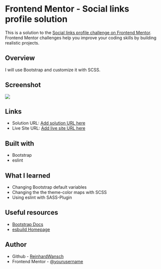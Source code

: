 # Frontend Mentor - Social links profile solution

This is a solution to the [Social links profile challenge on Frontend Mentor](https://www.frontendmentor.io/challenges/social-links-profile-UG32l9m6dQ). Frontend Mentor challenges help you improve your coding skills by building realistic projects. 

## Overview

I will use Bootstrap and customize it with SCSS.

## Screenshot

![](./screenshot.jpg)

## Links

- Solution URL: [Add solution URL here]()
- Live Site URL: [Add live site URL here]()

## Built with

- Bootstrap
- eslint

## What I learned

- Changing Bootstrap default variables
- Changing the the theme-color maps with SCSS
- Using eslint with SASS-Plugin

## Useful resources

- [Bootstrap Docs](https://getbootstrap.com/docs/5.3/getting-started/introduction/)
- [esbuild Homepage](https://esbuild.github.io/)

## Author

- Github - [ReinhardWansch](https://github.com/ReinhardWansch)
- Frontend Mentor - [@yourusername](https://www.frontendmentor.io/profile/yourusername)


